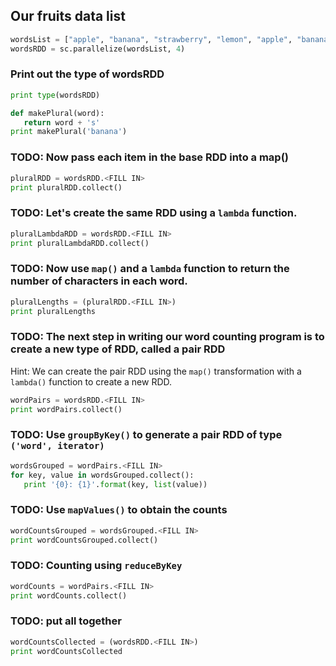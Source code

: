 
## Our fruits data list
```python
wordsList = ["apple", "banana", "strawberry", "lemon", "apple", "banana", "apple", "apple", "apple", "apple", "apple", "lemon", "lemon", "lemon", "banana", "banana", "banana", "banana", "banana", "banana", "apple", "apple", "apple", "apple"]
wordsRDD = sc.parallelize(wordsList, 4)
```

### Print out the type of wordsRDD
```python
print type(wordsRDD)
```
```python
def makePlural(word):
   return word + 's'
print makePlural('banana')
```
### TODO: Now pass each item in the base RDD into a map()
```python
pluralRDD = wordsRDD.<FILL IN>
print pluralRDD.collect()
```
### TODO: Let's create the same RDD using a `lambda` function.
```python
pluralLambdaRDD = wordsRDD.<FILL IN>
print pluralLambdaRDD.collect()
```
### TODO: Now use `map()` and a `lambda` function to return the number of characters in each word.
```python
pluralLengths = (pluralRDD.<FILL IN>)
print pluralLengths
```
### TODO: The next step in writing our word counting program is to create a new type of RDD, called a pair RDD
Hint: We can create the pair RDD using the `map()` transformation with a `lambda()` function to create a new RDD.
```python
wordPairs = wordsRDD.<FILL IN>
print wordPairs.collect()
```
### TODO: Use `groupByKey()` to generate a pair RDD of type `('word', iterator)`
```python
wordsGrouped = wordPairs.<FILL IN>
for key, value in wordsGrouped.collect():
   print '{0}: {1}'.format(key, list(value))
```
### TODO: Use `mapValues()` to obtain the counts
```python
wordCountsGrouped = wordsGrouped.<FILL IN>
print wordCountsGrouped.collect()
```
### TODO: Counting using `reduceByKey`
```python
wordCounts = wordPairs.<FILL IN>
print wordCounts.collect()
```
### TODO: put all together
```python
wordCountsCollected = (wordsRDD.<FILL IN>)
print wordCountsCollected
```
